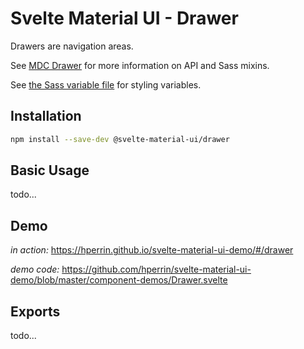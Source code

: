 # Svelte Material UI - Drawer

Drawers are navigation areas.

See [MDC Drawer](https://material.io/develop/web/components/drawers/) for more information on API and Sass mixins.

See [the Sass variable file](https://github.com/material-components/material-components-web/blob/v3.1.1/packages/mdc-drawer/_variables.scss) for styling variables.

## Installation

```sh
npm install --save-dev @svelte-material-ui/drawer
```

## Basic Usage

todo...

## Demo

*in action:* https://hperrin.github.io/svelte-material-ui-demo/#/drawer

*demo code:* https://github.com/hperrin/svelte-material-ui-demo/blob/master/component-demos/Drawer.svelte

## Exports

todo...